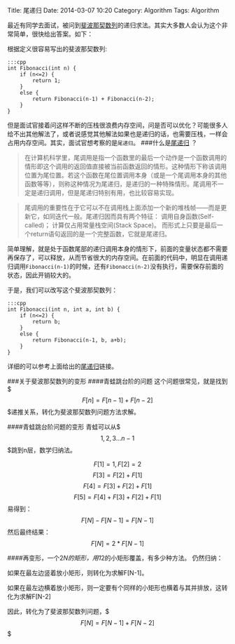 Title: 尾递归
Date: 2014-03-07 10:20
Category: Algorithm
Tags: Algorithm

最近有同学去面试，被问到[斐波那契数列](http://zh.wikipedia.org/zh/%E6%96%90%E6%B3%A2%E9%82%A3%E5%A5%91%E6%95%B0%E5%88%97)的递归求法。其实大多数人会认为这个非常简单，很快给出答案。如下：

根据定义很容易写出的斐波那契数列:

    :::cpp
    int Fibonacci(int n) {
        if (n<=2) {
            return 1;
        }
        else {
            return Fibonacci(n-1) + Fibonacci(n-2);
        }
    }

但是面试官接着问这样不断的压栈很浪费内存空间，问是否可以优化？可能很多人给不出其他解法了，或者说感觉其他解法如果也是递归的话，也需要压栈，一样会占用内存空间。其实，面试官想考察的是<code>尾递归</code>。
###什么是[尾递归](http://zh.wikipedia.org/wiki/%E5%B0%BE%E8%B0%83%E7%94%A8) ？
>在计算机科学里，尾调用是指一个函数里的最后一个动作是一个函数调用的情形即这个调用的返回值直接被当前函数返回的情形。这种情形下称该调用位置为尾位置。若这个函数在尾位置调用本身（或是一个尾调用本身的其他函数等等），则称这种情况为尾递归，是递归的一种特殊情形。尾调用不一定是递归调用，但是尾递归特别有用，也比较容易实现。

>尾调用的重要性在于它可以不在调用栈上面添加一个新的堆栈帧——而是更新它，如同迭代一般。尾递归因而具有两个特征：
调用自身函数(Self-called)；
计算仅占用常量栈空间(Stack Space)。
而形式上只要是最后一个return语句返回的是一个完整函数，它就是尾递归。

简单理解，就是处于函数尾部的递归调用本身的情形下，前面的变量状态都不需要再保存了，可以释放，从而节省很大的内存空间。在前面的代码中，明显在调用递归调用<code>Fibonacci(n-1)</code>的时候，还有<code>Fibonacci(n-2)</code>没有执行，需要保存前面的状态，因此开销较大的。

于是，我们可以改写这个斐波那契数列：

    :::cpp
    int Fibonacci(int n, int a, int b) {
        if (n<=2) {
            return b;
        }
        else {
            return Fibonacci(n-1, b, a+b);
        }
    }

详细的可以参考上面给出的[尾递归](http://zh.wikipedia.org/wiki/%E5%B0%BE%E8%B0%83%E7%94%A8)链接。

###关于斐波那契数列的变形
####青蛙跳台阶的问题
这个问题很常见，就是找到$$$F[n] = F[n-1] + F[n-2]$$$递推关系，转化为斐波那契数列问题方法求解。

####青蛙跳台阶问题的变形
青蛙可以从$$$1,2,3...n-1$$$跳到n层，数学归纳法。

$$F[1] = 1, F[2] = 2$$
$$F[3] = F[2] + F[1]$$
$$F[4] = F[3] + F[2] + F[1]$$
$$F[5] = F[4] + F[3] + F[2] + F[1]$$
易得到：
$$F[N] - F[N-1] = F[N-1]$$
然后最终结果：
$$F[N]=2*F[N-1]$$

####再变形，一个2*N的矩形，用1*2的小矩形覆盖，有多少种方法。
仍然归纳：

如果在最左边竖着放小矩形，则转化为求解F[N-1]。

如果在最左边横着放小矩形，则一定要有个同样的小矩形也横着与其并排放，这转化为求解F[N-2]

因此，转化为了斐波那契数列问题，$$$F[N] = F[N-1] + F[N-2]$$$


